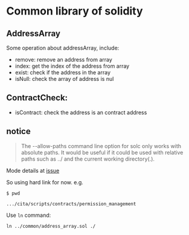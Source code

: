 # Common library of solidity

## AddressArray

Some operation about addressArray, include:

* remove: remove an address from array
* index: get the index of the address from array
* exist: check if the address in the array
* isNull: check the array of address is nul

## ContractCheck:

* isContract: check the address is an contract address

## notice

> The --allow-paths command line option for solc only works with absolute paths. It would be useful if it could be used with relative paths such as ../ and the current working directory(.).

Mode details at [issue](https://github.com/ethereum/solidity/issues/2928)

So using hard link for now. e.g.

```
$ pwd

.../cita/scripts/contracts/permission_management

```

Use `ln` command:

```
ln ../common/address_array.sol ./
```


